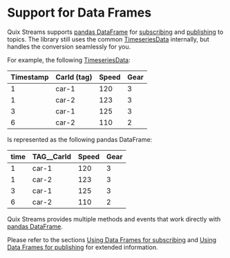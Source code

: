 # Support for Data Frames

Quix Streams supports [pandas DataFrame](https://pandas.pydata.org/docs/user_guide/dsintro.html#dataframe) for [subscribing](../subscribe#using_data_frames) and [publishing](../produce#using-data-frames) to topics. The library still uses the common [TimeseriesData](../consume.md#timeseriesdata-format) internally, but handles the conversion seamlessly for you.

For example, the following [TimeseriesData](../consume.md#timeseriesdata-format):

| Timestamp | CarId (tag) | Speed | Gear |
| --------- | ----------- | ----- | ---- |
| 1         | car-1       | 120   | 3    |
| 1         | car-2       | 123   | 3    |
| 3         | car-1       | 125   | 3    |
| 6         | car-2       | 110   | 2    |

Is represented as the following pandas DataFrame:

| time | TAG\_\_CarId | Speed | Gear |
| ---- | ------------ | ----- | ---- |
| 1    | car-1        | 120   | 3    |
| 1    | car-2        | 123   | 3    |
| 3    | car-1        | 125   | 3    |
| 6    | car-2        | 110   | 2    |

Quix Streams provides multiple methods and events that work directly with [pandas DataFrame](https://pandas.pydata.org/docs/user_guide/dsintro.html#dataframe).

Please refer to the sections [Using Data Frames for subscribing](../subscribe.md#pandas-dataframe-format) and [Using Data Frames for publishing](../publish.md#pandas-dataframe-format) for extended information.

